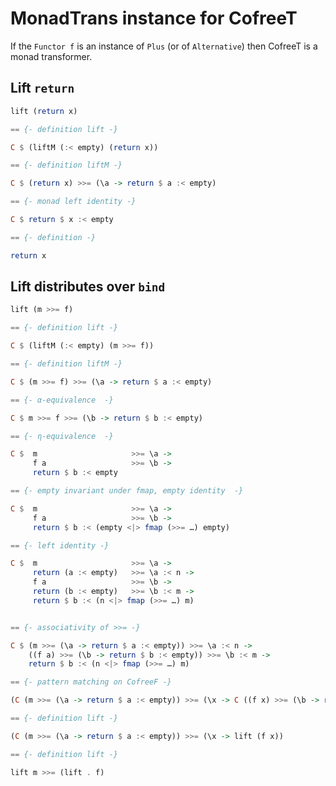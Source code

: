 MonadTrans instance for CofreeT
===============================

If the ```Functor f``` is an instance of ```Plus``` (or of ```Alternative```)
then CofreeT is a monad transformer.

## Lift `return`

```haskell
lift (return x)

== {- definition lift -}

C $ (liftM (:< empty) (return x))

== {- definition liftM -}

C $ (return x) >>= (\a -> return $ a :< empty)

== {- monad left identity -}

C $ return $ x :< empty

== {- definition -}

return x
```

## Lift distributes over `bind`

```haskell
lift (m >>= f)

== {- definition lift -}

C $ (liftM (:< empty) (m >>= f))

== {- definition liftM -}

C $ (m >>= f) >>= (\a -> return $ a :< empty)

== {- α-equivalence  -}

C $ m >>= f >>= (\b -> return $ b :< empty)

== {- η-equivalence  -}

C $  m                     >>= \a ->
     f a                   >>= \b ->
     return $ b :< empty

== {- empty invariant under fmap, empty identity  -}

C $  m                     >>= \a ->
     f a                   >>= \b ->
     return $ b :< (empty <|> fmap (>>= …) empty)

== {- left identity -}

C $  m                     >>= \a ->
     return (a :< empty)   >>= \a :< n ->
     f a                   >>= \b ->
     return (b :< empty)   >>= \b :< m ->
     return $ b :< (n <|> fmap (>>= …) m)


== {- associativity of >>= -}

C $ (m >>= (\a -> return $ a :< empty)) >>= \a :< n ->
    ((f a) >>= (\b -> return $ b :< empty)) >>= \b :< m ->
    return $ b :< (n <|> fmap (>>= …) m)

== {- pattern matching on CofreeF -}

(C (m >>= (\a -> return $ a :< empty)) >>= (\x -> C ((f x) >>= (\b -> return b :< empty)))

== {- definition lift -}

(C (m >>= (\a -> return $ a :< empty)) >>= (\x -> lift (f x))

== {- definition lift -}

lift m >>= (lift . f)
```




